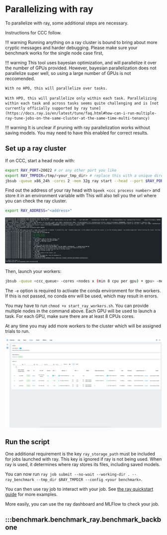# Parallelizing with ray

To parallelize with ray, some additional steps are necessary.

Instructions for CCC follow.

!!! warning
    Running anything on a ray cluster is bound to bring about more cryptic messages and harder debugging.
    Please make sure your benchmark works for the single node case first,

!!! warning
    This tool uses bayesian optimization, and will parallelize it over the number of GPUs provided. However, bayesian parallelization does not parallelize super well, so using a large number of GPUs is not reccomended.

    With no HPO, this will parallelize over tasks.

    With HPO, this will parallelize only within each task. Parallelizing within each task and across tasks seems quite challenging and is [not currently officially supported by ray tune](https://docs.ray.io/en/latest/tune/faq.html#how-can-i-run-multiple-ray-tune-jobs-on-the-same-cluster-at-the-same-time-multi-tenancy)

!!! warning
    It is unclear if pruning with ray parallelization works without saving models. You may need to have this enabled for correct results.

## Set up a ray cluster

If on CCC, start a head node with:

```sh
export RAY_PORT=20022 # or any other port you like
export RAY_TMPDIR=/tmp/<your_tmp_dir> # replace this with a unique directory name for you. If another user specifies the same, you may get permission denied errors.
jbsub -queue x86_24h -cores 2 -mem 32g ray start --head --port $RAY_PORT --dashboard-port $((RAY_PORT + 1)) --include-dashboard True --dashboard-host 0.0.0.0 --object-store-memory 10000000000 --num-cpus 2 --num-gpus 0 --temp-dir $TMP_DIR
```

Find out the address of your ray head with `bpeek <ccc process number>` and store it in an environment variable with
This will also tell you the url where you can check the ray cluster.

``` sh
export RAY_ADDRESS="<address>"
```

![ray_head](images/ray_head.png)

Then, launch your workers:

``` sh
jbsub -queue <ccc_queue> -cores <nodes x (min 8 cpu per gpu) + gpu> -mem <mem> ./start_ray_workers.sh -a <ray_head_ip>:$RAY_PORT -e <conda env>
```

The `-e` option is required to activate the conda environment for the workers. If this is not passed, no conda env will be used, which may result in errors.

You may have to run `chmod +x start_ray_workers.sh`.
You can provide multiple nodes in the command above. Each GPU will be used to launch a task. For each GPU, make sure there are at least 8 CPUs cores.

At any time you may add more workers to the cluster which will be assigned trials to run.

![ray_cluster](images/ray_cluster.png)

## Run the script

One additional requirement is the key `ray_storage_path` must be included for jobs launched with ray.
This key is ignored if ray is not being used. When ray is used, it determines where ray stores its files, including saved models.

You can now run `ray job submit --no-wait --working-dir . -- ray_benchmark --tmp_dir $RAY_TMPDIR --config <your benchmark>`.

You can then use ray job to interact with your job. See [the ray quickstart guide](https://docs.ray.io/en/latest/cluster/running-applications/job-submission/quickstart.html) for more examples.

More easily, you can use the ray dashboard and MLFlow to check your job.

## :::benchmark.benchmark_ray.benchmark_backbone
